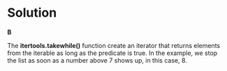 # Solution

**B**

The **itertools.takewhile()** function create an iterator that returns elements from the iterable as long as the predicate is true. In the example, we
stop the list as soon as a number above 7 shows up, in this case, 8.